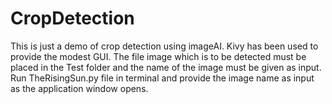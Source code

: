 # CropDetection
This is just a demo of crop detection using imageAI. Kivy has been used to provide the modest GUI.
The file image which is to be detected must be placed in the Test folder and the name of the image must be given as input.
Run TheRisingSun.py file in terminal and provide the image name as input as the application window opens. 


